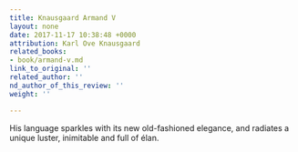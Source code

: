 ```yaml
---
title: Knausgaard Armand V
layout: none
date: 2017-11-17 10:38:48 +0000
attribution: Karl Ove Knausgaard
related_books:
- book/armand-v.md
link_to_original: ''
related_author: ''
nd_author_of_this_review: ''
weight: ''

---
```

His language sparkles with its new old-fashioned elegance, and radiates a unique luster, inimitable and full of élan.